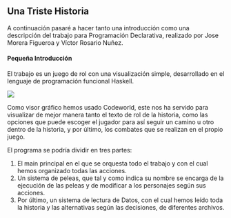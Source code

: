 ##                                                                                   Una Triste Historia

A continuación pasaré a hacer tanto una introducción como una descripción del trabajo para Programación Declarativa, realizado por Jose Morera Figueroa y Víctor Rosario Nuñez.

####                                                                                 Pequeña Introducción

El trabajo es un juego de rol con una visualización simple, desarrollado en el lenguaje de programación funcional Haskell. 


![](https://www.google.com/imgres?imgurl=https%3A%2F%2Fsugus.eii.us.es%2Fsugupedia%2Fimages%2Fc%2Fc9%2FHaskell-logo.jpg&imgrefurl=https%3A%2F%2Fsugus.eii.us.es%2Fsugupedia%2Findex.php%3Ftitle%3DArchivo%3AHaskell-logo.jpg&tbnid=UhsG5yO97GKaIM&vet=12ahUKEwim56yg6OTuAhVEpBoKHa1XCV0QMygBegUIARCeAQ..i&docid=TYV36NRXX82w9M&w=431&h=172&q=Haskell%20logo&ved=2ahUKEwim56yg6OTuAhVEpBoKHa1XCV0QMygBegUIARCeAQ)


Como visor gráfico hemos usado Codeworld, este nos ha servido para visualizar de mejor manera tanto el texto de rol de la historia, como las opciones que puede escoger el jugador 
para así seguir un camino u otro dentro de la historia, y por último, los combates que se realizan en el propio juego.

El programa se podría dividir en tres partes:
  1. El main principal en el que se orquesta todo el trabajo y con el cual hemos organizado todas las acciones.
  2. Un sistema de peleas, que tal y como indica su nombre se encarga de la ejecución de las peleas y de modificar a los personajes según sus acciones.
  3. Por último, un sistema de lectura de Datos, con el cual hemos leído toda la historia y las alternativas según las decisiones, de diferentes archivos.

